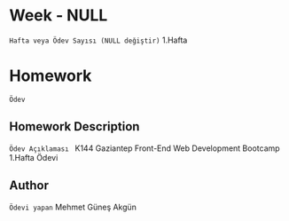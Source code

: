# Week - NULL
```Hafta veya Ödev Sayısı (NULL değiştir)```
1.Hafta
# Homework 
```Ödev```


## Homework Description

```Ödev Açıklaması ```
K144 Gaziantep Front-End Web Development Bootcamp 1.Hafta Ödevi

## Author

```Ödevi yapan```
Mehmet Güneş Akgün
